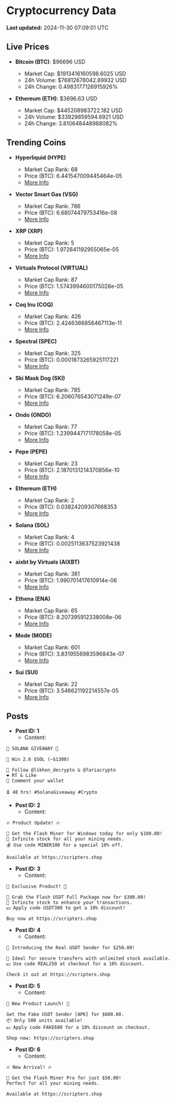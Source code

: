 # Cryptocurrency Data

**Last updated:** 2024-11-30 07:09:01 UTC

## Live Prices
- **Bitcoin (BTC)**: $96696 USD
  - Market Cap: $1913416160598.6025 USD
  - 24h Volume: $76812678042.89932 USD
  - 24h Change: 0.4983177126915926%

- **Ethereum (ETH)**: $3696.63 USD
  - Market Cap: $445208983722.182 USD
  - 24h Volume: $33929859594.6921 USD
  - 24h Change: 3.810648448988082%

## Trending Coins
- **Hyperliquid (HYPE)**
  - Market Cap Rank: 68
  - Price (BTC): 6.441547009445464e-05
  - [More Info](https://www.coingecko.com/en/coins/hyperliquid)

- **Vector Smart Gas (VSG)**
  - Market Cap Rank: 786
  - Price (BTC): 6.68074479753416e-08
  - [More Info](https://www.coingecko.com/en/coins/vector-smart-gas)

- **XRP (XRP)**
  - Market Cap Rank: 5
  - Price (BTC): 1.972641192955065e-05
  - [More Info](https://www.coingecko.com/en/coins/xrp)

- **Virtuals Protocol (VIRTUAL)**
  - Market Cap Rank: 87
  - Price (BTC): 1.5743994600175028e-05
  - [More Info](https://www.coingecko.com/en/coins/virtual-protocol)

- **Coq Inu (COQ)**
  - Market Cap Rank: 426
  - Price (BTC): 2.4246366856467113e-11
  - [More Info](https://www.coingecko.com/en/coins/coq-inu)

- **Spectral (SPEC)**
  - Market Cap Rank: 325
  - Price (BTC): 0.0001873265925117221
  - [More Info](https://www.coingecko.com/en/coins/spectral)

- **Ski Mask Dog (SKI)**
  - Market Cap Rank: 785
  - Price (BTC): 6.206076543071249e-07
  - [More Info](https://www.coingecko.com/en/coins/ski-mask-dog)

- **Ondo (ONDO)**
  - Market Cap Rank: 77
  - Price (BTC): 1.2399447171178058e-05
  - [More Info](https://www.coingecko.com/en/coins/ondo)

- **Pepe (PEPE)**
  - Market Cap Rank: 23
  - Price (BTC): 2.1870131214370856e-10
  - [More Info](https://www.coingecko.com/en/coins/pepe)

- **Ethereum (ETH)**
  - Market Cap Rank: 2
  - Price (BTC): 0.03824209307668353
  - [More Info](https://www.coingecko.com/en/coins/ethereum)

- **Solana (SOL)**
  - Market Cap Rank: 4
  - Price (BTC): 0.0025113637523921438
  - [More Info](https://www.coingecko.com/en/coins/solana)

- **aixbt by Virtuals (AIXBT)**
  - Market Cap Rank: 381
  - Price (BTC): 1.990701417610914e-06
  - [More Info](https://www.coingecko.com/en/coins/aixbt-by-virtuals)

- **Ethena (ENA)**
  - Market Cap Rank: 65
  - Price (BTC): 8.207395912338008e-06
  - [More Info](https://www.coingecko.com/en/coins/ethena)

- **Mode (MODE)**
  - Market Cap Rank: 601
  - Price (BTC): 3.8319556983596843e-07
  - [More Info](https://www.coingecko.com/en/coins/mode)

- **Sui (SUI)**
  - Market Cap Rank: 22
  - Price (BTC): 3.546621192214557e-05
  - [More Info](https://www.coingecko.com/en/coins/sui)

## Posts
- **Post ID: 1**
  - Content:
```
🚀 SOLANA GIVEAWAY 🚀

🎁 Win 2.6 $SOL (~$1300)

🤝 Follow @likhon_decrypto & @fariacrypto
❤️ RT & Like
💬 Comment your wallet

⏳ 48 hrs! #SolanaGiveaway #Crypto
```

- **Post ID: 2**
  - Content:
```
🔥 Product Update! 🔥

🚀 Get the Flash Miner for Windows today for only $100.00!
🔋 Infinite stock for all your mining needs.
💰 Use code MINER100 for a special 10% off.

Available at https://scripters.shop
```

- **Post ID: 3**
  - Content:
```
🎁 Exclusive Product! 🎁

💸 Grab the Flash USDT Full Package now for $300.00!
🎉 Infinite stock to enhance your transactions.
💵 Apply code USDT300 to get a 10% discount!

Buy now at https://scripters.shop
```

- **Post ID: 4**
  - Content:
```
💎 Introducing the Real USDT Sender for $250.00!

💼 Ideal for secure transfers with unlimited stock available.
💵 Use code REAL250 at checkout for a 10% discount.

Check it out at https://scripters.shop
```

- **Post ID: 5**
  - Content:
```
🚀 New Product Launch! 🚀

Get the Fake USDT Sender [APK] for $600.00.
📦 Only 500 units available!
💵 Apply code FAKE600 for a 10% discount on checkout.

Shop now: https://scripters.shop
```

- **Post ID: 6**
  - Content:
```
🔥 New Arrival! 🔥

💸 Get the Flash Miner Pro for just $50.00!
Perfect for all your mining needs.

Available at https://scripters.shop
```

